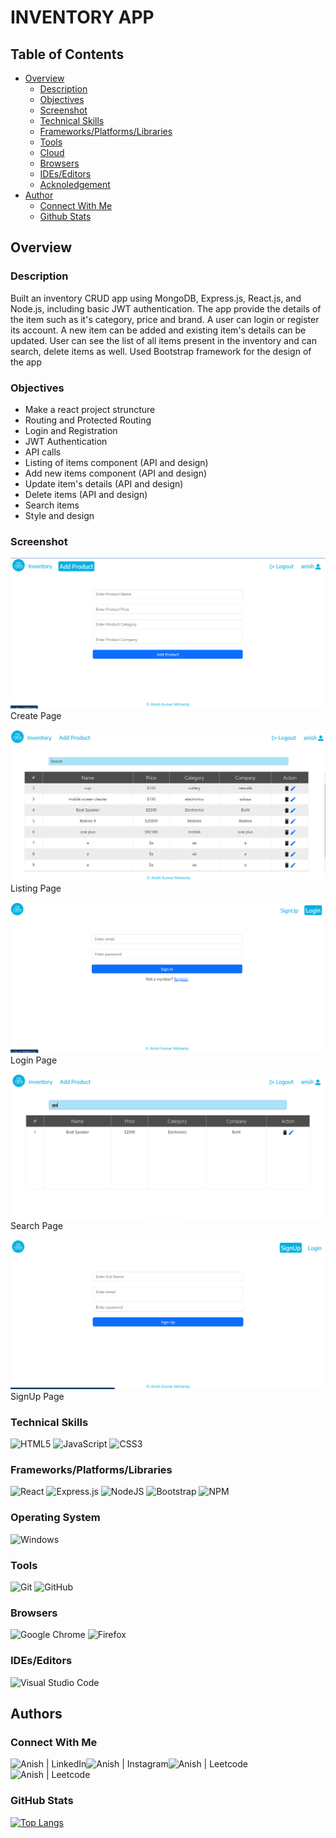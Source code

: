 # INVENTORY APP

## Table of Contents

- [Overview](#overview)
  - [Description](#description)
  - [Objectives](#objectives)
  - [Screenshot](#screenshot)
  - [Technical Skills](#technical-skills)
  - [Frameworks/Platforms/Libraries](#frameworks/platforms/libraries)
  - [Tools](#tools)
  - [Cloud](#cloud)
  - [Browsers](#browsers)
  - [IDEs/Editors](#ides/editors)
  - [Acknoledgement](#Acknowledgement)
- [Author](#author)
  - [Connect With Me](#connect-with-me)
  - [Github Stats](#github-stats)

## Overview

### Description

Built an inventory CRUD app using MongoDB, Express.js, React.js, and Node.js, including basic JWT authentication.
The app provide the details of the item such as it's category, price and brand. A user can login or register its account. A new item can be added and existing item's details can be updated. User can see the list of all items present in the inventory and can search, delete items as well.
Used Bootstrap framework for the design of the app

### Objectives

- Make a react project struncture
- Routing and Protected Routing
- Login and Registration
- JWT Authentication
- API calls​
- Listing of items component (API and design)
- Add new items component (API and design)
- Update item's details (API and design)
- Delete items (API and design)
- Search items 
- Style and design 

### Screenshot


![Dekstop Design preview for Create Page](./Screenshots/Add.png) Create Page
</br>

![Dekstop Design preview for Listing Page](./Screenshots/List.png)Listing Page
</br>

![Dekstop Design preview for Login Page](./Screenshots/Login.png)Login Page
</br>

![Dekstop Design preview for Search Page](./Screenshots/search.png)Search Page
</br>

![Dekstop Design preview for SignUp Page](./Screenshots/Signup.png) SignUp Page
</br>

### Technical Skills

![HTML5](https://img.shields.io/badge/html5-%23E34F26.svg?style=for-the-badge&logo=html5&logoColor=white)
![JavaScript](https://img.shields.io/badge/javascript-%23323330.svg?style=for-the-badge&logo=javascript&logoColor=%23F7DF1E)
![CSS3](https://img.shields.io/badge/css3-%231572B6.svg?style=for-the-badge&logo=css3&logoColor=white)
</br>

### Frameworks/Platforms/Libraries

![React](https://img.shields.io/badge/react-%2320232a.svg?style=for-the-badge&logo=react&logoColor=%2361DAFB)
![Express.js](https://img.shields.io/badge/express.js-%23404d59.svg?style=for-the-badge&logo=express&logoColor=%2361DAFB)
![NodeJS](https://img.shields.io/badge/node.js-6DA55F?style=for-the-badge&logo=node.js&logoColor=white)
![Bootstrap](https://img.shields.io/badge/bootstrap-%23563D7C.svg?style=for-the-badge&logo=bootstrap&logoColor=white)
![NPM](https://img.shields.io/badge/NPM-%23000000.svg?style=for-the-badge&logo=npm&logoColor=white)
</br>

### Operating System

![Windows](https://img.shields.io/badge/Windows-0078D6?style=for-the-badge&logo=windows&logoColor=white)
</br>

### Tools

![Git](https://img.shields.io/badge/git-%23F05033.svg?style=for-the-badge&logo=git&logoColor=white)
![GitHub](https://img.shields.io/badge/github-%23121011.svg?style=for-the-badge&logo=github&logoColor=white)
</br>

### Browsers

![Google Chrome](https://img.shields.io/badge/Google%20Chrome-4285F4?style=for-the-badge&logo=GoogleChrome&logoColor=white)
![Firefox](https://img.shields.io/badge/Firefox-FF7139?style=for-the-badge&logo=Firefox-Browser&logoColor=white)
</br>

### IDEs/Editors

![Visual Studio Code](https://img.shields.io/badge/Visual%20Studio%20Code-0078d7.svg?style=for-the-badge&logo=visual-studio-code&logoColor=white)
</br>

## Authors

### Connect With Me

<a href="https://www.linkedin.com/in/anish-kumar-mohanty-68a019216/"><img align="left" src="https://img.shields.io/badge/LinkedIn-0077B5?style=for-the-badge&logo=linkedin&logoColor=white" alt="Anish | LinkedIn"/></a>
<a href="https://www.instagram.com/in/anish.mohanty_/"><img align="left" src="https://img.shields.io/badge/Instagram-E4405F?style=for-the-badge&logo=instagram&logoColor=white" alt="Anish | Instagram"/></a>
<a href="https://leetcode.com/anish101/"><img align="left" src="https://img.shields.io/badge/LeetCode-000000?style=for-the-badge&logo=LeetCode&logoColor=#d16c06labelColor=black&color=%23ffa116&label=Solved&query=solvedOverTotal&url=https%3A%2F%2Fleetcode-badge.vercel.app%2Fapi%2Fusers%2Fanish101&logo=leetcode&logoColor=yellow" alt="Anish | Leetcode"/></a>
<a href="https://www.hackerrank.com/anishmohanty101"><img align="left" src="https://img.shields.io/badge/-Hackerrank-2EC866?style=for-the-badge&logo=HackerRank&logoColor=white" alt="Anish | Leetcode"/></a>
</br>
</br>

### GitHub Stats

[![Top Langs](https://github-readme-stats.vercel.app/api/top-langs/?username=Anish010)](https://github.com/anish101)

